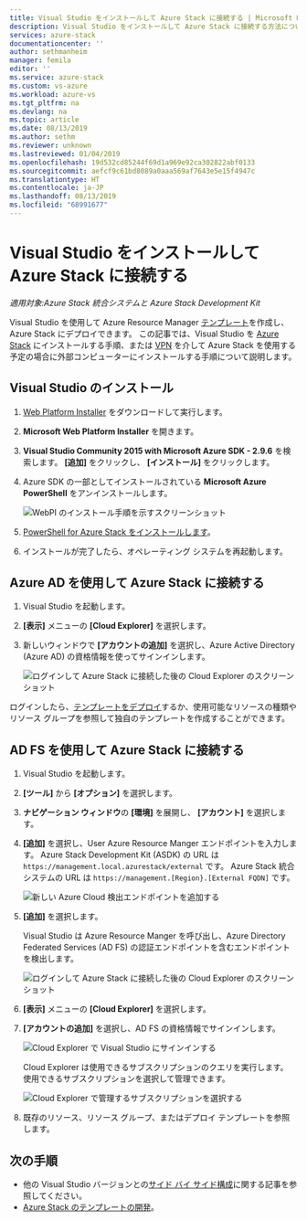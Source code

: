 ```yaml
---
title: Visual Studio をインストールして Azure Stack に接続する | Microsoft Docs
description: Visual Studio をインストールして Azure Stack に接続する方法について説明します。
services: azure-stack
documentationcenter: ''
author: sethmanheim
manager: femila
editor: ''
ms.service: azure-stack
ms.custom: vs-azure
ms.workload: azure-vs
ms.tgt_pltfrm: na
ms.devlang: na
ms.topic: article
ms.date: 08/13/2019
ms.author: sethm
ms.reviewer: unknown
ms.lastreviewed: 01/04/2019
ms.openlocfilehash: 19d532cd85244f69d1a969e92ca302822abf0133
ms.sourcegitcommit: aefcf9c61bd8089a0aaa569af7643e5e15f4947c
ms.translationtype: HT
ms.contentlocale: ja-JP
ms.lasthandoff: 08/13/2019
ms.locfileid: "68991677"
---
```

# <a name="install-visual-studio-and-connect-to-azure-stack"></a>Visual Studio をインストールして Azure Stack に接続する

*適用対象:Azure Stack 統合システムと Azure Stack Development Kit*

Visual Studio を使用して Azure Resource Manager [テンプレート](azure-stack-arm-templates.md)を作成し、Azure Stack にデプロイできます。 この記事では、Visual Studio を [Azure Stack](../asdk/asdk-connect.md#connect-to-azure-stack-using-rdp) にインストールする手順、または [VPN](../asdk/asdk-connect.md#connect-to-azure-stack-using-vpn) を介して Azure Stack を使用する予定の場合に外部コンピューターにインストールする手順について説明します。

## <a name="install-visual-studio"></a>Visual Studio のインストール

1. [Web Platform Installer](https://www.microsoft.com/web/downloads/platform.aspx) をダウンロードして実行します。  

2. **Microsoft Web Platform Installer** を開きます。

3. **Visual Studio Community 2015 with Microsoft Azure SDK - 2.9.6** を検索します。 **[追加]** をクリックし、 **[インストール]** をクリックします。

4. Azure SDK の一部としてインストールされている **Microsoft Azure PowerShell** をアンインストールします。

    ![WebPI のインストール手順を示すスクリーンショット](./media/azure-stack-install-visual-studio/image1.png)

5. [PowerShell for Azure Stack をインストールします](../operator/azure-stack-powershell-install.md)。

6. インストールが完了したら、オペレーティング システムを再起動します。

## <a name="connect-to-azure-stack-with-azure-ad"></a>Azure AD を使用して Azure Stack に接続する

1. Visual Studio を起動します。

2. **[表示]** メニューの **[Cloud Explorer]** を選択します。

3. 新しいウィンドウで **[アカウントの追加]** を選択し、Azure Active Directory (Azure AD) の資格情報を使ってサインインします。  

    ![ログインして Azure Stack に接続した後の Cloud Explorer のスクリーンショット](./media/azure-stack-install-visual-studio/image2.png)

ログインしたら、[テンプレートをデプロイ](azure-stack-deploy-template-visual-studio.md)するか、使用可能なリソースの種類やリソース グループを参照して独自のテンプレートを作成することができます。  

## <a name="connect-to-azure-stack-with-ad-fs"></a>AD FS を使用して Azure Stack に接続する

1. Visual Studio を起動します。

2. **[ツール]** から **[オプション]** を選択します。

3. **ナビゲーション ウィンドウ**の **[環境]** を展開し、 **[アカウント]** を選択します。

4. **[追加]** を選択し、User Azure Resource Manger エンドポイントを入力します。 Azure Stack Development Kit (ASDK) の URL は `https://management.local.azurestack/external` です。  Azure Stack 統合システムの URL は `https://management.[Region}.[External FQDN]` です。

    ![新しい Azure Cloud 検出エンドポイントを追加する](./media/azure-stack-install-visual-studio/image5.png)

5. **[追加]** を選択します。  

    Visual Studio は Azure Resource Manger を呼び出し、Azure Directory Federated Services (AD FS) の認証エンドポイントを含むエンドポイントを検出します。

    ![ログインして Azure Stack に接続した後の Cloud Explorer のスクリーンショット](./media/azure-stack-install-visual-studio/image6.png)

6. **[表示]** メニューの **[Cloud Explorer]** を選択します。

7. **[アカウントの追加]** を選択し、AD FS の資格情報でサインインします。  

    ![Cloud Explorer で Visual Studio にサインインする](./media/azure-stack-install-visual-studio/image7.png)

    Cloud Explorer は使用できるサブスクリプションのクエリを実行します。 使用できるサブスクリプションを選択して管理できます。

    ![Cloud Explorer で管理するサブスクリプションを選択する](./media/azure-stack-install-visual-studio/image8.png)

8. 既存のリソース、リソース グループ、またはデプロイ テンプレートを参照します。

## <a name="next-steps"></a>次の手順

- 他の Visual Studio バージョンとの[サイド バイ サイド構成](/visualstudio/install/install-visual-studio-versions-side-by-side)に関する記事を参照してください。
- [Azure Stack のテンプレートの開発](azure-stack-develop-templates.md)。
